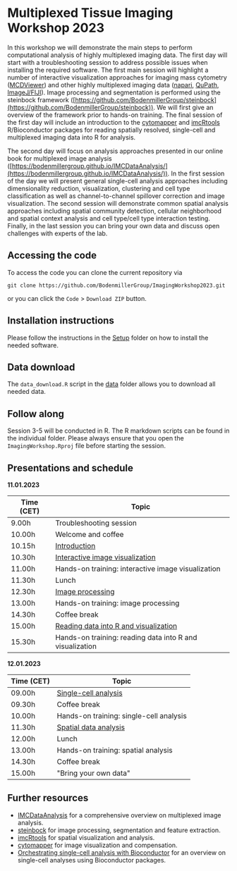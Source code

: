 # Multiplexed Tissue Imaging Workshop 2023

In this workshop we will demonstrate the main steps to perform computational analysis of highly multiplexed imaging data. 
The first day will start with a troubleshooting session to address possible issues when installing the required software. 
The first main session will highlight a number of interactive visualization approaches for imaging mass cytometry ([MCDViewer](https://www.standardbio.com/products-services/software)) and other highly multiplexed imaging data ([napari](https://napari.org/stable/), [QuPath](https://qupath.github.io/), [ImageJ/FIJI](https://imagej.net/software/fiji/)). 
Image processing and segmentation is performed using the steinbock framework ([https://github.com/BodenmillerGroup/steinbock](https://github.com/BodenmillerGroup/steinbock)). We will first give an overview of the framework prior to hands-on training. The final session of the first day will include an introduction to the [cytomapper](https://www.bioconductor.org/packages/release/bioc/html/cytomapper.html) and [imcRtools](https://bioconductor.org/packages/release/bioc/html/imcRtools.html) R/Bioconductor packages for reading spatially resolved, single-cell and multiplexed imaging data into R for analysis.

The second day will focus on analysis approaches presented in our online book for multiplexed image analysis ([https://bodenmillergroup.github.io/IMCDataAnalysis/](https://bodenmillergroup.github.io/IMCDataAnalysis/)). In the first session of the day we will present general single-cell analysis approaches including dimensionality reduction, visualization, clustering and cell type classification as well as channel-to-channel spillover correction and image visualization. The second session will demonstrate common spatial analysis approaches including spatial community detection, cellular neighborhood and spatial context analysis and cell type/cell type interaction testing. Finally, in the last session you can bring your own data and discuss open challenges with experts of the lab.

## Accessing the code

To access the code you can clone the current repository via

```
git clone https://github.com/BodenmillerGroup/ImagingWorkshop2023.git
```

or you can click the `Code` > `Download ZIP` button.

## Installation instructions

Please follow the instructions in the [Setup](Setup) folder on how to install the needed software.

## Data download

The `data_download.R` script in the [data](data) folder allows you to download all needed data.

## Follow along

Session 3-5 will be conducted in R. The R markdown scripts can be found in the individual folder. Please always ensure that you open the `ImagingWorkshop.Rproj` file before starting the session.

## Presentations and schedule

**11.01.2023**

| Time (CET)  | Topic                                                               |
| ----------- | ------------------------------------------------------------------- |
| 9.00h | Troubleshooting session |
| 10.00h | Welcome and coffee |
| 10.15h      | [Introduction](https://docs.google.com/presentation/d/1Jh4HZgL5eJyAF5Tx8C0KY7QS9pHkLyhzQ-g6uhtLMfQ/edit?usp=sharing) |
| 10.30h      | [Interactive image visualization](https://docs.google.com/presentation/d/1IUnl2lz3iU_D_0grOAbYyBeVrPQDU1dI-RHlX0dt4ko/edit?usp=sharing)                           |
| 11.00h      | Hands-on training: interactive image visualization                           |
| 11.30h      | Lunch                        |
| 12.30h      | [Image processing](https://docs.google.com/presentation/d/1465DGNcyM7nz7ffH-EQ1SVO0oSQm0kZcrkKjeauY-9M/edit?usp=sharing) |
| 13.00h      | Hands-on training: image processing         |
| 14.30h      | Coffee break   |
| 15.00h      | [Reading data into R and visualization](https://docs.google.com/presentation/d/1pOqtJfOQym8Hp6DbMGkZTGivP00zjiIXQ6Dw5mRQpuY/edit?usp=sharing) |
| 15.30h      | Hands-on training: reading data into R and visualization    |

**12.01.2023**

| Time (CET)  | Topic                                                               | 
| ----------- | ------------------------------------------------------------------- |
| 09.00h      | [Single-cell analysis](https://docs.google.com/presentation/d/1UnOzH7UWbO6hLywwIs5MoaCE75HxDglU9JBIAY4_a60/edit?usp=sharing)                                                             |
| 09.30h      | Coffee break          |
| 10.00h      | Hands-on training: single-cell analysis                                                       |
| 11.30h      | [Spatial data analysis](https://docs.google.com/presentation/d/1yqW_nMeW5ceQYBDCRTSssPRjaIhz7ghasD0yPd3w9pI/edit?usp=sharing)                         |
| 12.00h      | Lunch                                                    |
| 13.00h      | Hands-on training: spatial analysis                                                     |
| 14.30h      | Coffee break                                                     |
| 15.00h      | "Bring your own data"                                                     |

## Further resources

* [IMCDataAnalysis](https://bodenmillergroup.github.io/IMCDataAnalysis/) for a comprehensive overview on multiplexed image analysis.
* [steinbock](https://bodenmillergroup.github.io/steinbock/latest/) for image processing, segmentation and feature extraction.
* [imcRtools](https://bioconductor.org/packages/release/bioc/html/imcRtools.html) for spatial visualization and analysis.
* [cytomapper](https://bioconductor.org/packages/release/bioc/html/cytomapper.html) for image visualization and compensation.
* [Orchestrating single-cell analysis with Bioconductor](https://bioconductor.org/books/3.16/OSCA/) for an overview on single-cell analyses using Bioconductor packages.

